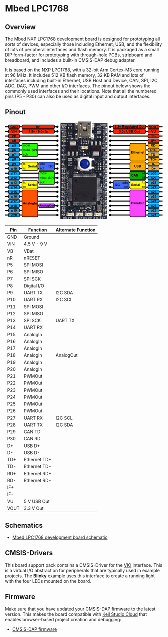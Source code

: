 # Mbed LPC1768

## Overview

The Mbed NXP LPC1768 development board is designed for prototyping all sorts of devices, especially those including Ethernet, USB, and the flexibility of lots of peripheral interfaces and flash memory. It is packaged as a small DIP form-factor for prototyping with through-hole PCBs, stripboard and breadboard, and includes a built-in CMSIS-DAP debug adapter.

It is based on the NXP LPC1768, with a 32-bit Arm Cortex-M3 core running at 96 MHz. It includes 512 KB flash memory, 32 KB RAM and lots of interfaces including built-in Ethernet, USB Host and Device, CAN, SPI, I2C, ADC, DAC, PWM and other I/O interfaces. The pinout below shows the commonly used interfaces and their locations. Note that all the numbered pins (P5 - P30) can also be used as digital input and output interfaces.

## Pinout

![Mbed LPC1768 Pin-Out](./lpc1768_pinout.png "Mbed LPC1768 Pin-Out")

| Pin | Function     | Alternate Function |
|-----|--------------|--------------------|
| GND | Ground       |                    |
| VIN | 4.5 V - 9 V  |                    |
| VB  | VBat         |                    |
| nR  | nRESET       |                    |
| P5  | SPI MOSI     |                    |
| P6  | SPI MISO     |                    |
| P7  | SPI SCK      |                    |
| P8  | Digital I/O  |                    |
| P9  | UART TX      | I2C SDA            |
| P10 | UART RX      | I2C SCL            |
| P11 | SPI MOSI     |                    |
| P12 | SPI MISO     |                    |
| P13 | SPI SCK      | UART TX            |
| P14 | UART RX      |                    |
| P15 | AnalogIn     |                    |
| P16 | AnalogIn     |                    |
| P17 | AnalogIn     |                    |
| P18 | AnalogIn     | AnalogOut          |
| P19 | AnalogIn     |                    |
| P20 | AnalogIn     |                    |
| P21 | PWMOut       |                    |
| P22 | PWMOut       |                    |
| P23 | PWMOut       |                    |
| P24 | PWMOut       |                    |
| P25 | PWMOut       |                    |
| P26 | PWMOut       |                    |
| P27 | UART RX      | I2C SCL            |
| P28 | UART TX      | I2C SDA            |
| P29 | CAN TD       |                    |
| P30 | CAN RD       |                    |
| D+  | USB D+       |                    |
| D-  | USB D-       |                    |
| TD+ | Ethernet TD+ |                    |
| TD- | Ethernet TD- |                    |
| RD+ | Ethernet RD+ |                    |
| RD- | Ethernet RD- |                    |
| IF+ |              |                    |
| IF- |              |                    |
| VU  | 5 V USB Out  |                    |
| VOUT| 3.3 V Out    |                    |

## Schematics

- [Mbed LPC1768 development board schematic](./mbed-005.1.pdf)

## CMSIS-Drivers

This board support pack contains a CMSIS-Driver for the [VIO](https://arm-software.github.io/CMSIS_5/develop/Driver/html/group__vio__interface__gr.html) interface. This is a virtual I/O abstraction for peripherals that are typically used in example projects. The **Blinky** example uses this interface to create a running light with the four LEDs mounted on the board.

## Firmware

Make sure that you have updated your CMSIS-DAP firmware to the latest version. This makes the board compatible with [Keil Studio Cloud](https://keil.arm.com) that enables browser-based project creation and debugging:

- [CMSIS-DAP firmware](./mbed_if.axf.if)